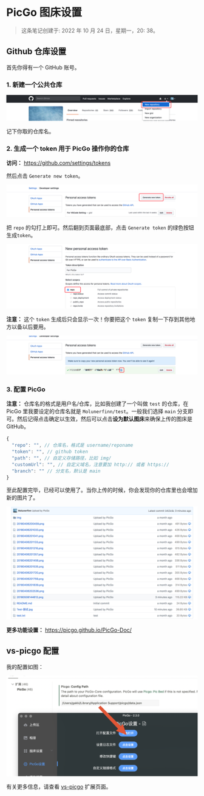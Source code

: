 # PicGo 图床设置

> 这条笔记创建于: 2022 年 10 月 24 日，星期一，20: 38。

## Github 仓库设置

首先你得有一个 GitHub 账号。

### 1. 新建一个公共仓库

![](https://raw.githubusercontent.com/chuenwei0129/my-picgo-repo/master/picgo/create_new_repo.png)

记下你取的仓库名。

### 2. 生成一个 token 用于 PicGo 操作你的仓库

**访问：** <https://github.com/settings/tokens>

然后点击 `Generate new token`。

![](https://raw.githubusercontent.com/chuenwei0129/my-picgo-repo/master/picgo/generate_new_token.png)

把 `repo` 的勾打上即可。然后翻到页面最底部，点击 `Generate token` 的绿色按钮生成`token`。

![](https://raw.githubusercontent.com/chuenwei0129/my-picgo-repo/master/picgo/generate_token_repo.png)

**注意：** 这个 `token` 生成后只会显示一次！你要把这个 `token` 复制一下存到其他地方以备以后要用。

![](https://raw.githubusercontent.com/chuenwei0129/my-picgo-repo/master/picgo/copy_token.png)

### 3. 配置 PicGo

**注意：** 仓库名的格式是用户名/仓库，比如我创建了一个叫做 `test` 的仓库，在 PicGo 里我要设定的仓库名就是 `Molunerfinn/test`。一般我们选择 `main` 分支即可。然后记得点击确定以生效，然后可以点击**设为默认图床**来确保上传的图床是 GitHub。

```js
{
  "repo": "", // 仓库名，格式是 username/reponame
  "token": "", // github token
  "path": "", // 自定义存储路径，比如 img/
  "customUrl": "", // 自定义域名，注意要加 http:// 或者 https://
  "branch": "" // 分支名，默认是 main
}
```

至此配置完毕，已经可以使用了。当你上传的时候，你会发现你的仓库里也会增加新的图片了。

![](https://raw.githubusercontent.com/chuenwei0129/my-picgo-repo/master/picgo/success.png)

**更多功能设置：** <https://picgo.github.io/PicGo-Doc/>

## vs-picgo 配置

我的配置如图：

![SCR-20221024-kwi](https://raw.githubusercontent.com/chuenwei0129/my-picgo-repo/master/ts/SCR-20221024-kwi.png)

有关更多信息，请查看 [vs-picgo](https://github.com/PicGo/vs-picgo) 扩展页面。
